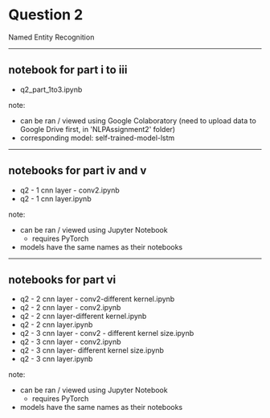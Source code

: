 # Question 2

Named Entity Recognition

---

## notebook for part i to iii

- q2_part_1to3.ipynb

note:
- can be ran / viewed using Google Colaboratory (need to upload data to Google Drive first, in 'NLPAssignment2' folder)
- corresponding model: self-trained-model-lstm

---

## notebooks for part iv and v

- q2 - 1 cnn layer - conv2.ipynb
- q2 - 1 cnn layer.ipynb

note:
- can be ran / viewed using Jupyter Notebook
  - requires PyTorch
- models have the same names as their notebooks

---

## notebooks for part vi

- q2 - 2 cnn layer - conv2-different kernel.ipynb
- q2 - 2 cnn layer - conv2.ipynb
- q2 - 2 cnn layer-different kernel.ipynb
- q2 - 2 cnn layer.ipynb
- q2 - 3 cnn layer - conv2 - different kernel size.ipynb
- q2 - 3 cnn layer - conv2.ipynb
- q2 - 3 cnn layer- different kernel size.ipynb
- q2 - 3 cnn layer.ipynb 

note:
- can be ran / viewed using Jupyter Notebook
  - requires PyTorch
- models have the same names as their notebooks

